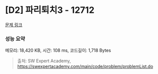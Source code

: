 # [D2] 파리퇴치3 - 12712 

[문제 링크](https://swexpertacademy.com/main/code/problem/problemDetail.do?contestProbId=AXuARWAqDkQDFARa) 

### 성능 요약

메모리: 18,420 KB, 시간: 108 ms, 코드길이: 1,718 Bytes



> 출처: SW Expert Academy, https://swexpertacademy.com/main/code/problem/problemList.do